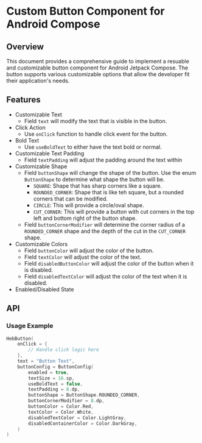 # Custom Button Component for Android Compose

## Overview

This document provides a comprehensive guide to implement a resuable and customizable button component for Android Jetpack Compose. The button supports various customizable options that allow the developer fit their application's needs.

## Features

- Customizable Text
    - Field `text` will modify the text that is visible in the button.
- Click Action
    - Use `onClick` function to handle click event for the button.
- Bold Text
    - Use `useBoldText` to either have the text bold or normal.
- Customizable Text Padding
    - Field `textPadding` will adjust the padding around the text within
- Customizable Shape
    - Field `buttonShape` will change the shape of the button. Use the enum `ButtonShape` to determine what shape the button will be.
        - `SQUARE`: Shape that has sharp corners like a square.
        - `ROUNDED_CORNER`: Shape that is like teh square, but a rounded corners that can be modified.
        - `CIRCLE`: This will provide a circle/oval shape.
        - `CUT_CORNER`: This will provide a button with cut corners in the top left and bottom right of the button shape.
    - Field `buttonCornerModifier` will determine the corner radius of a `ROUNDED_CORNER` shape and the depth of the cut in the `CUT_CORNER` shape.
- Customizable Colors
    - Field `buttonColor` will adjust the color of the button.
    - Field `textColor` will adjust the color of the text.
    - Field `disabledButtonColor` will adjust the color of the button when it is disabled.
    - Field `disabledTextColor` will adjust the color of the text when it is disabled.
- Enabled/Disabled State

## API

### Usage Example

```` kotlin
HebButton(
    onClick = { 
        // Handle click logic here
    },
    text = "Button Text",
    buttonConfig = ButtonConfig(
        enabled = true,
        textSize = 16.sp,
        useBoldText = false,
        textPadding = 8.dp,
        buttonShape = ButtonShape.ROUNDED_CORNER,
        buttonCornerModifier = 8.dp,
        buttonColor = Color.Red,
        textColor = Color.White,
        disabledTextColor = Color.LightGray,
        disabledContainerColor = Color.DarkGray,
    )
)
````

